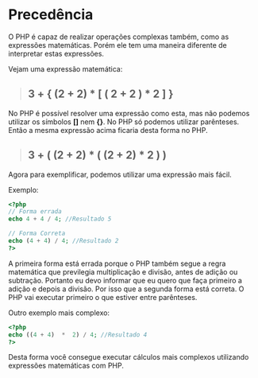 # Precedência

O PHP é capaz de realizar operações complexas também, como as expressões matemáticas. Porém ele tem uma maneira diferente de interpretar estas expressões.

Vejam uma expressão matemática:

> ## 3 + { (2 + 2) * [ ( 2 + 2 ) * 2 ] }

No PHP é possível resolver uma expressão como esta, mas não podemos utilizar os símbolos **[]** nem **{}**. No PHP só podemos utilizar parênteses. Então a mesma expressão acima ficaria desta forma no PHP.

> ## 3 + ( (2 + 2) * ( (2 + 2) * 2 ) )

Agora para exemplificar, podemos utilizar uma expressão mais fácil.

Exemplo:

```php
<?php
// Forma errada
echo 4 + 4 / 4; //Resultado 5

// Forma Correta
echo (4 + 4) / 4; //Resultado 2
?>
```

A primeira forma está errada porque o PHP também segue a regra matemática que previlegia multiplicação e divisão, antes de adição ou subtração. Portanto eu devo informar que eu quero que faça primeiro a adição e depois a divisão. Por isso que a segunda forma está correta. O PHP vai executar primeiro o que estiver entre parênteses.

Outro exemplo mais complexo:

```php
<?php
echo ((4 + 4)  *  2) / 4; //Resultado 4
?>
```

Desta forma você consegue executar cálculos mais complexos utilizando expressões matemáticas com PHP.